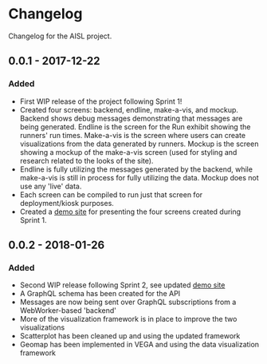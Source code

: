 # Changelog

Changelog for the AISL project.

## 0.0.1 - 2017-12-22
### Added
- First WIP release of the project following Sprint 1!
- Created four screens: backend, endline, make-a-vis, and mockup. Backend shows debug messages demonstrating that messages are being generated. Endline is the screen for the Run exhibit showing the runners' run times. Make-a-vis is the screen where users can create visualizations from the data generated by runners. Mockup is the screen showing a mockup of the make-a-vis screen (used for styling and research related to the looks of the site).
- Endline is fully utilizing the messages generated by the backend, while make-a-vis is still in process for fully utilizing the data. Mockup does not use any 'live' data.
- Each screen can be compiled to run just that screen for deployment/kiosk purposes.
- Created a [demo site](https://cns-iu.github.io/aisl/) for presenting the four screens created during Sprint 1.

## 0.0.2 - 2018-01-26
### Added
- Second WIP release following Sprint 2, see updated [demo site](https://cns-iu.github.io/aisl/)
- A GraphQL schema has been created for the API
- Messages are now being sent over GraphQL subscriptions from a WebWorker-based 'backend'
- More of the visualization framework is in place to improve the two visualizations
- Scatterplot has been cleaned up and using the updated framework
- Geomap has been implemented in VEGA and using the data visualization framework
